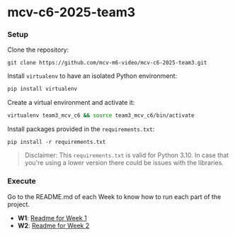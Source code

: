 # mcv-c6-2025-team3

### Setup

Clone the repository:

```
git clone https://github.com/mcv-m6-video/mcv-c6-2025-team3.git
```

Install `virtualenv` to have an isolated Python environment:

```bash
pip install virtualenv
```

Create a virtual environment and activate it:

```bash
virtualenv team3_mcv_c6 && source team3_mcv_c6/bin/activate
```

Install packages provided in the `requirements.txt`:

```
pip install -r requirements.txt
```

> Disclaimer: This `requirements.txt` is valid for Python 3.10. In case that you're using a lower version there could be issues with the libraries.

### Execute

Go to the README.md of each Week to know how to run each part of the project.

- **W1**: [Readme for Week 1](https://github.com/mcv-m6-video/mcv-c6-2025-team3/blob/main/W1/README.md)
- **W2**: [Readme for Week 2](https://github.com/mcv-m6-video/mcv-c6-2025-team3/blob/main/W2/README.md)
